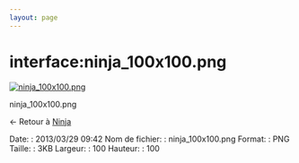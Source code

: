 ```yaml
---
layout: page
---
```


interface:ninja\_100x100.png
============================

[![ninja\_100x100.png](..//assets/media/interface/ninja_100x100.png@cache=&w=100&h=100 "ninja_100x100.png")](..//assets/media/interface/ninja_100x100.png@cache= "Afficher le fichier original")

ninja\_100x100.png

← Retour à [Ninja](../../nagios/addons/ninja.html "nagios:addons:ninja")

Date:
:   2013/03/29 09:42
Nom de fichier:
:   ninja\_100x100.png
Format:
:   PNG
Taille:
:   3KB
Largeur:
:   100
Hauteur:
:   100

